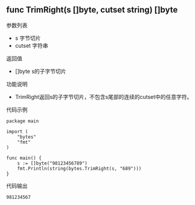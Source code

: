 ## func TrimRight(s []byte, cutset string) []byte

参数列表

- s 字节切片
- cutset 字符串

返回值

- []byte s的子字节切片

功能说明

- TrimRight返回s的子字节切片，不包含s尾部的连续的cutset中的任意字符。

代码示例

	package main

	import (
		"bytes"
		"fmt"
	)

	func main() {
		s := []byte("98123456789")
		fmt.Println(string(bytes.TrimRight(s, "689")))
	}

代码输出

	981234567

	

